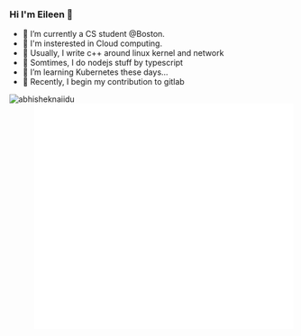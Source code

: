 ### Hi I'm Eileen 👋

- 🔭 I’m currently a CS student @Boston.
- 🌱 I'm insterested in Cloud computing.
- 👾 Usually, I write c++ around linux kernel and network
- 🤯 Somtimes, I do nodejs stuff by typescript
- 🤔 I’m learning Kubernetes these days...
- 🥺 Recently, I begin my contribution to gitlab

<!-- - 📫 How to reach me: 
- 😄 Pronouns: ...
- ⚡ Fun fact: ...
 -->

<img align="left"  width="400"  src="https://github-readme-stats.vercel.app/api?username=Eileen-Yu&show_icons=true&theme=gotham" alt="abhisheknaiidu" />
<img align="right" src="/github-metrics.svg" alt="metrics" width="460" height="400" />
